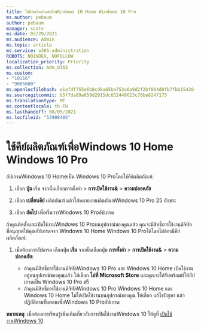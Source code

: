 ```yaml
---
title: ใช้คีย์ผลิตภัณฑ์เพื่อWindows 10 Home Windows 10 Pro
ms.author: pebaum
author: pebaum
manager: scotv
ms.date: 03/29/2021
ms.audience: Admin
ms.topic: article
ms.service: o365-administration
ROBOTS: NOINDEX, NOFOLLOW
localization_priority: Priority
ms.collection: Adm_O365
ms.custom:
- "10116"
- "9005600"
ms.openlocfilehash: e1afdf755e6b8cd8a65ba753a6a9d2f2bf064d8fb7fbb1543848f29ac499d17a
ms.sourcegitcommit: b5f7da89a650d2915dc652449623c78be6247175
ms.translationtype: MT
ms.contentlocale: th-TH
ms.lasthandoff: 08/05/2021
ms.locfileid: "53908405"
---
```

# <a name="use-a-product-key-to-upgrade-windows-10-home-to-windows-10-pro"></a>ใช้คีย์ผลิตภัณฑ์เพื่อWindows 10 Home Windows 10 Pro

อัปเกรดWindows 10 Homeเป็น Windows 10 Proโดยใช้คีย์ผลิตภัณฑ์:

1. เลือก **ปุ่ม** เริ่ม จากนั้นเลือกการตั้งค่า  >  **การเปิดใช้งาน&**  >  **ความปลอดภัย**

1. เลือก **เปลี่ยนคีย์** ผลิตภัณฑ์ แล้วใส่หมายเลขผลิตภัณฑ์Windows 10 Pro 25 อักขระ

1. เลือก **ถัดไป** เพื่อเริ่มการWindows 10 Proอัปเกรด

ถ้าคุณติดตั้งและเปิดใช้งานWindows 10 Proบนอุปกรณ์ของคุณแล้ว คุณจะมีสิทธิ์การใช้งานดิจิทัลที่อนุญาตให้คุณอัปเกรดจาก Windows 10 Home Windows 10 Proได้โดยไม่ต้องมีคีย์ผลิตภัณฑ์:

1. เมื่อต้องการอัปเกรด เลือกปุ่ม **เริ่ม** จากนั้นเลือกปุ่ม **การตั้งค่า**  >  **การเปิดใช้งาน&**  >  **ความปลอดภัย:**

    - ถ้าคุณมีสิทธิ์การใช้งานดิจิทัลWindows 10 Pro และ Windows 10 Home เปิดใช้งานอยู่บนอุปกรณ์ของคุณแล้ว ให้เลือก **ไปที่ Microsoft Store** และคุณจะได้รับพร้อมท์ให้อัปเกรดเป็น Windows 10 Pro ฟรี
    - ถ้าคุณมีสิทธิ์การใช้งานดิจิทัลWindows 10 Pro Windows 10 Home และ Windows 10 Home ไม่ได้เปิดใช้งานบนอุปกรณ์ของคุณ ให้เลือก แก้ไขปัญหา แล้วปฏิบัติตามขั้นตอนเพื่อWindows 10 Proอัปเกรด

**หมายเหตุ**: เมื่อต้องการเรียนรู้เพิ่มเติมเกี่ยวกับการเปิดใช้งานWindows 10 ให้ดูที่ [เปิดใช้งานWindows 10](https://support.microsoft.com/windows/activate-windows-10-c39005d4-95ee-b91e-b399-2820fda32227)